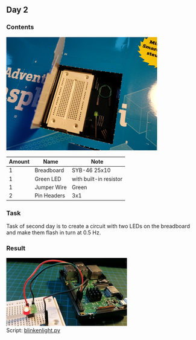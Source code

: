 ## Day 2
### Contents

![Contents of Day 2](day2/assets/IMG_20171202_090430.jpg)

Amount | Name | Note
---|---|---
1 | Breadboard | SYB-46 25x10
1 | Green LED | with built-in resistor
1 | Jumper Wire | Green
2 | Pin Headers | 3x1

### Task
Task of second day is to create a circuit with two LEDs on the breadboard and make them flash in turn at 0.5 Hz.  

### Result
![Result of Day 1](day2/assets/day2_alternateflyFlashingLeds.gif)  
Script: [blinkenlight.py](day2/blinkenlights2.py)
